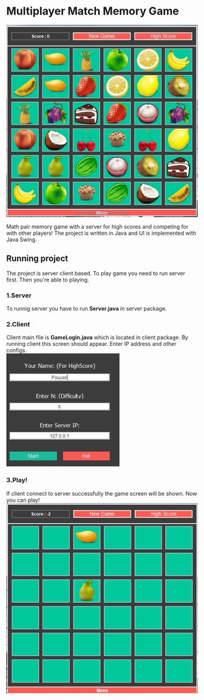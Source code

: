 # Multiplayer Match Memory Game

![Gameplay](https://github.com/pouyan9675/Multiplayer-Memory-Game/blob/master/Screenshots/02.jpg)

Math pair memory game with a server for high scores and competing for with other players! The project is written in Java and UI is implemented with Java Swing.

## Running project

The project is server client based. To play game you need to run server first. Then you're able to playing.

### 1.Server

To runnig server you have to run **Server.java** in server package.

### 2.Client

Client main file is **GameLogin.java** which is located in client package.
By running client this screen should appear. Enter IP address and other configs.<br>
![Login](https://github.com/pouyan9675/Multiplayer-Memory-Game/blob/master/Screenshots/01.jpg)

### 3.Play!
If client connect to server successfully the game screen will be shown. Now you can play!
![Gameplay](https://github.com/pouyan9675/Multiplayer-Memory-Game/blob/master/Screenshots/03.png)
